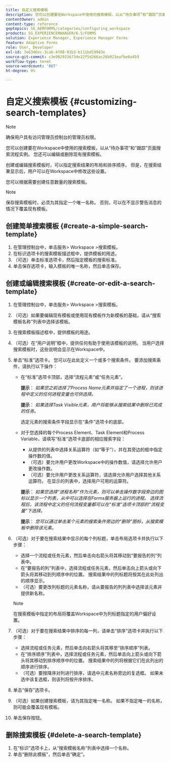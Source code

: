 ```yaml
---
title: 自定义搜索模板
description: 您可以创建要在Workspace中使用的搜索模板，以从“待办事项”和“跟踪”页面搜索流程实例。 您还可以编辑或删除现有搜索模板。
contentOwner: admin
content-type: reference
geptopics: SG_AEMFORMS/categories/configuring_workspace
products: SG_EXPERIENCEMANAGER/6.5/FORMS
solution: Experience Manager, Experience Manager Forms
feature: Adaptive Forms
role: User, Developer
exl-id: 7e6346ec-3cab-4f88-91b3-b111bd19983e
source-git-commit: c3e9029236734e22f5d266ac26b923eafbe0a459
workflow-type: tm+mt
source-wordcount: '867'
ht-degree: 0%

---
```


# 自定义搜索模板 {#customizing-search-templates}

>[!NOTE]
> 
> 确保用户具有访问管理员控制台的管理员权限。

您可以创建要在Workspace中使用的搜索模板，以从“待办事项”和“跟踪”页面搜索流程实例。 您还可以编辑或删除现有搜索模板。

创建或编辑搜索模板时，可以指定搜索结果的布局和排序顺序。 但是，在搜索结果显示后，用户可以在Workspace中修改这些设置。

您可以根据需要创建任意数量的搜索模板。

>[!NOTE]
>
>保存搜索模板时，必须为其指定一个唯一名称。 否则，可以在不显示警告消息的情况下覆盖现有模板。

## 创建简单搜索模板 {#create-a-simple-search-template}

1. 在管理控制台中，单击服务> Workspace >搜索模板。
1. 在标识选项卡的搜索模板描述框中，提供模板的用途。
1. （可选）单击标准选项卡，然后指定模板的搜索标准。
1. 单击保存选项卡，输入模板的唯一名称，然后单击保存。

## 创建或编辑搜索模板 {#create-or-edit-a-search-template}

1. 在管理控制台中，单击服务> Workspace >搜索模板。
1. （可选）如果要编辑现有模板或使用现有模板作为新模板的基础，请从“搜索模板名称”列表中选择该模板。
1. 在搜索模板描述框中，提供模板的用途。
1. （可选）在“用户说明”框中，提供任何有助于使用该模板的说明。 当用户选择搜索模板时，这些说明会显示在Workspace中。
1. 单击“标准”选项卡。 您可以在此处定义一个或多个搜索条件。 要添加搜索条件，请执行以下操作：

   * 在“标准”选项卡顶部，选择“流程元素”或“任务元素”。

     **提示**： *如果您之前选择了Process Name元素并指定了一个进程，则该进程中定义的任何进程变量也可供选择。*

     **提示**： *如果选择Task Visible元素，用户将能够从搜索结果中删除已完成的任务。*

     选定元素的搜索条件字段显示在“条件”选项卡的底部。

   * 对于您选择的每个Process Element、Task Element和Process Variable，请填写“标准”选项卡底部的相应搜索字段：

      * 从提供的列表中选择关系运算符（如“等于”），并在其旁边的框中指定操作数的值。
      * （可选）要允许用户更改Workspace中的操作数值，请选择允许用户更改操作数。
      * （可选）要允许用户更改关系运算符，请选择允许用户选择其他关系运算符。 在显示的列表中，选择用户可用的运算符。

     **提示**： *如果您选择“进程名称”作为元素，则可以单击操作数字段旁边的图标以显示一个列表，从中可以选择在Forms服务器上运行的进程。 选择流程后，该流程中定义的任何流程变量都可以在“标准”选项卡顶部的“流程变量”下选择。*

     **提示**： *您可以通过单击某个元素的搜索条件旁边的“删除”图标，从搜索模板中删除该元素。*

1. （可选）对于要在搜索结果中显示的每个列标题，单击布局选项卡并执行以下步骤：

   * 选择一个流程或任务元素，然后单击向右箭头将其移动到“要报告的列”列表中。
   * 在“要报告的列”列表中，选择流程或任务元素，然后单击向上箭头或向下箭头将其移动到列顺序中的位置。 搜索结果中的列标题将按其在此处列出的顺序显示。
   * （可选）要更改列标题的元素名称，请从要报告的列列表中选择该元素并提供新名称。

   >[!NOTE]
   >
   >在搜索模板中指定的布局将覆盖Workspace中为列标题指定的用户偏好设置。

1. （可选）对于要在搜索结果中排序的每一列，请单击“排序”选项卡并执行以下步骤：

   * 选择流程或任务元素，然后单击向右箭头将其移至“排序顺序”列表。
   * 在“排序顺序”列表中，选择流程或任务元素，然后单击向上箭头或向下箭头将其移动到排序顺序中的位置。 搜索结果中的列将根据它们在此列出的顺序进行排序。
   * （可选）要按降序对列进行排序，请选中元素名称旁边的复选框。 如果未选中该复选框，则该列将按升序排序。

1. 单击“保存”选项卡。
1. （可选）如果创建搜索模板，请为其指定唯一名称。 如果不指定唯一的名称，则可能会覆盖现有模板。
1. 单击保存按钮。

## 删除搜索模板 {#delete-a-search-template}

1. 在“标识”选项卡上，从“搜索模板名称”列表中选择一个名称。
1. 单击“删除此模板”，然后单击“确定”。
